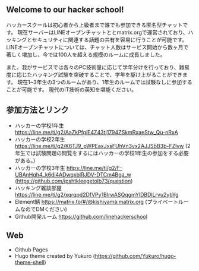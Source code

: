## Welcome to our hacker school!
ハッカースクールは初心者から上級者まで誰でも参加できる匿名型チャットです。
現在サーバーはLINEオープンチャットととmatrix.orgで運営されており、ハッキングとセキュリティに関連する話題の共有を容易に行うことが可能です。
LINEオープンチャットについては、チャット人数はサービス開始から数ヶ月で著しく増加し、今では100人を超える規模のルームに成長しました。<br>

また、我がサービスでは各々のPC技術量に応じて学年分けを行っており、難易度に応じたハッキング試験を突破することで、学年を駆け上がることができます。
現在1~3年生の3つのルームがあり、1年生のルームでは試験なしに参加することが可能です。
現代のIT技術の英知を堪能ください。

## 参加方法とリンク

- ハッカーの学校1年生 https://line.me/ti/g2/AaZkPfqiE4Z43tj1794ZSkmRxaeStw_Qu-nRxA 
- ハッカーの学校2年生 https://line.me/ti/g2/K6TJ9_pWPEaxJxsFUhVn3vx2AJJSbB3b-FZlyw
(2年生では試験問題の閲覧をするにはハッカーの学校1年生の参加をする必要がある。)
- ハッカーの学校3年生 https://line.me/ti/g2/F-UBAnHqh4_k6di4ADwqxblRJDV-DTCm4Bga_w
(https://github.com/ipshtkleegetolb73/question)
- ハッキング雑談部屋 https://line.me/ti/g2/xqrqpd2DfVPy1BlrwASQqgmYlDBDlLrvu2ybYg
- Element鯖 https://matrix.to/#/@kishiyama:matrix.org
(プライベートルームなのでDMください)
- Github開発ルーム
https://github.com/linehackerschool
## Web
- Github Pages
- Hugo theme created by Yukuro
(https://github.com/Yukuro/hugo-theme-shell)
